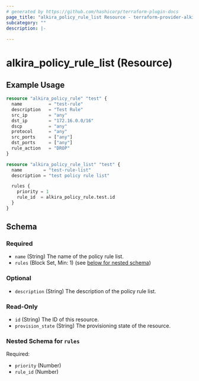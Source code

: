 ```yaml
---
# generated by https://github.com/hashicorp/terraform-plugin-docs
page_title: "alkira_policy_rule_list Resource - terraform-provider-alkira"
subcategory: ""
description: |-
  
---
```


# alkira_policy_rule_list (Resource)



## Example Usage

```terraform
resource "alkira_policy_rule" "test" {
  name          = "test-rule"
  description   = "Test Rule"
  src_ip        = "any"
  dst_ip        = "172.16.0.0/16"
  dscp          = "any"
  protocol      = "any"
  src_ports     = ["any"]
  dst_ports     = ["any"]
  rule_action   = "DROP"
}

resource "alkira_policy_rule_list" "test" {
  name        = "test-rule-list"
  description = "test policy rule list"

  rules {
    priority = 1
    rule_id  = alkira_policy_rule.test.id
  }
}
```

<!-- schema generated by tfplugindocs -->
## Schema

### Required

- `name` (String) The name of the policy rule list.
- `rules` (Block Set, Min: 1) (see [below for nested schema](#nestedblock--rules))

### Optional

- `description` (String) The description of the policy rule list.

### Read-Only

- `id` (String) The ID of this resource.
- `provision_state` (String) The provisioning state of the resource.

<a id="nestedblock--rules"></a>
### Nested Schema for `rules`

Required:

- `priority` (Number)
- `rule_id` (Number)
